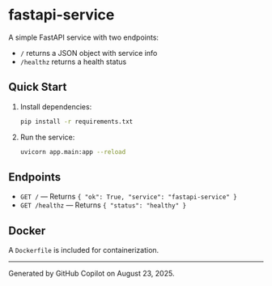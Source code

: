 # fastapi-service

A simple FastAPI service with two endpoints:

- `/` returns a JSON object with service info
- `/healthz` returns a health status

## Quick Start

1. Install dependencies:
   ```bash
   pip install -r requirements.txt
   ```
2. Run the service:
   ```bash
   uvicorn app.main:app --reload
   ```

## Endpoints

- `GET /` — Returns `{ "ok": True, "service": "fastapi-service" }`
- `GET /healthz` — Returns `{ "status": "healthy" }`

## Docker

A `Dockerfile` is included for containerization.

---

Generated by GitHub Copilot on August 23, 2025.
